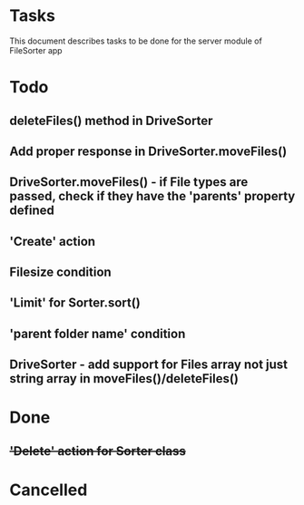 # Tasks

This document describes tasks to be done for the server module of FileSorter app

# Todo

## deleteFiles() method in DriveSorter

## Add proper response in DriveSorter.moveFiles()

## DriveSorter.moveFiles() - if File types are passed, check if they have the 'parents' property defined

## 'Create' action

## Filesize condition

## 'Limit' for Sorter.sort()

## 'parent folder name' condition

## DriveSorter - add support for Files array not just string array in moveFiles()/deleteFiles()

# Done

## ~~'Delete' action for Sorter class~~

# Cancelled